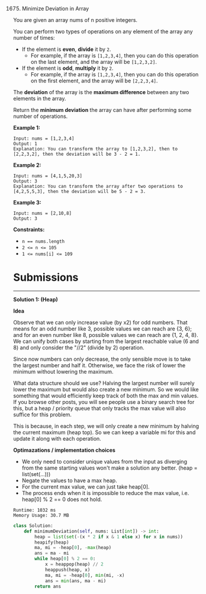 1675. Minimize Deviation in Array

You are given an array nums of n positive integers.

You can perform two types of operations on any element of the array any number of times:

* If the element is **even**, **divide** it by `2`.
    * For example, if the array is `[1,2,3,4]`, then you can do this operation on the last element, and the array will be `[1,2,3,2]`.
* If the element is **odd**, **multiply** it by `2`.
    * For example, if the array is `[1,2,3,4]`, then you can do this operation on the first element, and the array will be `[2,2,3,4]`.

The **deviation** of the array is the **maximum difference** between any two elements in the array.

Return the **minimum deviation** the array can have after performing some number of operations.

 

**Example 1:**
```
Input: nums = [1,2,3,4]
Output: 1
Explanation: You can transform the array to [1,2,3,2], then to [2,2,3,2], then the deviation will be 3 - 2 = 1.
```

**Example 2:**
```
Input: nums = [4,1,5,20,3]
Output: 3
Explanation: You can transform the array after two operations to [4,2,5,5,3], then the deviation will be 5 - 2 = 3.
```

**Example 3:**
```
Input: nums = [2,10,8]
Output: 3
```

**Constraints:**

* `n == nums.length`
* `2 <= n <= 105`
* `1 <= nums[i] <= 109`

# Submissions
---
**Solution 1: (Heap)**

**Idea**

Observe that we can only increase value (by x2) for odd numbers. That means for an odd number like 3, possible values we can reach are {3, 6}; and for an even number like 8, possible values we can reach are {1, 2, 4, 8}. We can unify both cases by starting from the largest reachable value (6 and 8) and only consider the "//2" (divide by 2) operation.

Since now numbers can only decrease, the only sensible move is to take the largest number and half it. Otherwise, we face the risk of lower the minimum without lowering the maximum.

What data structure should we use? Halving the largest number will surely lower the maximum but would also create a new minimum. So we would like something that would efficiently keep track of both the max and min values. If you browse other posts, you will see people use a binary search tree for this, but a heap / priority queue that only tracks the max value will also suffice for this problem.

This is because, in each step, we will only create a new minimum by halving the current maximum (heap top). So we can keep a variable mi for this and update it along with each operation.

**Optimazations / implementation choices**

* We only need to consider unique values from the input as diverging from the same starting values won't make a solution any better. (heap = list(set(...)))
* Negate the values to have a max heap.
* For the current max value, we can just take heap[0].
* The process ends when it is impossible to reduce the max value, i.e. heap[0] % 2 == 0 does not hold.

```
Runtime: 1032 ms
Memory Usage: 30.7 MB
```
```python
class Solution:
    def minimumDeviation(self, nums: List[int]) -> int:
        heap = list(set(-(x * 2 if x & 1 else x) for x in nums))
        heapify(heap)
        ma, mi = -heap[0], -max(heap)
        ans = ma - mi
        while heap[0] % 2 == 0:
            x = heappop(heap) // 2
            heappush(heap, x)
            ma, mi = -heap[0], min(mi, -x)
            ans = min(ans, ma - mi)
        return ans
```